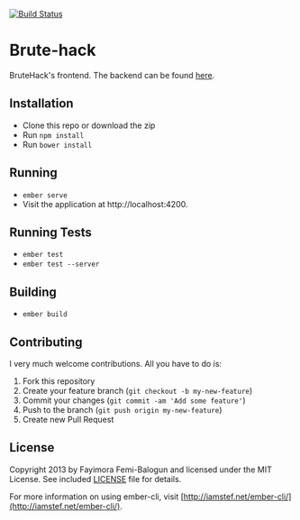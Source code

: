 [![Build Status](https://travis-ci.org/fayimora/brutehack-frontend.png)](https://travis-ci.org/fayimora/brutehack-frontend)
# Brute-hack

BruteHack's frontend. The backend can be found [here](https://github.com/fayimora/brutehack-backend).

## Installation

* Clone this repo or download the zip
* Run `npm install`
* Run `bower install`

## Running

* `ember serve`
* Visit the application at http://localhost:4200.

## Running Tests

* `ember test`
* `ember test --server`

## Building

* `ember build`

## Contributing

I very much welcome contributions. All you have to do is:

1. Fork this repository
2. Create your feature branch (`git checkout -b my-new-feature`)
3. Commit your changes (`git commit -am 'Add some feature'`)
4. Push to the branch (`git push origin my-new-feature`)
5. Create new Pull Request

## License

Copyright 2013 by Fayimora Femi-Balogun and licensed under the MIT License. See included
[LICENSE](https://github.com/fayimora/brutehack-frontend/blob/master/LICENSE) file for details.

For more information on using ember-cli, visit [http://iamstef.net/ember-cli/](http://iamstef.net/ember-cli/).
